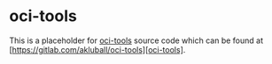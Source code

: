 # oci-tools

This is a placeholder for [oci-tools][oci-tools] source code which can be found at [https://gitlab.com/akluball/oci-tools][oci-tools].

[oci-tools]: https://gitlab.com/akluball/oci-tools
